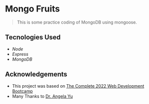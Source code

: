 # Mongo Fruits
> This is some practice coding of MongoDB using mongoose.

## Tecnologies Used
* _Node_
* _Express_
* _MongoDB_

## Acknowledgements
- This project was based on [The Complete 2022 Web Development Bootcamp](https://www.udemy.com/course/the-complete-web-development-bootcamp/)
- Many Thanks to [Dr. Angela Yu](https://github.com/angelabauer)